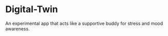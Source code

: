 # Digital-Twin
An experimental app that acts like a supportive buddy for stress and mood awareness.
